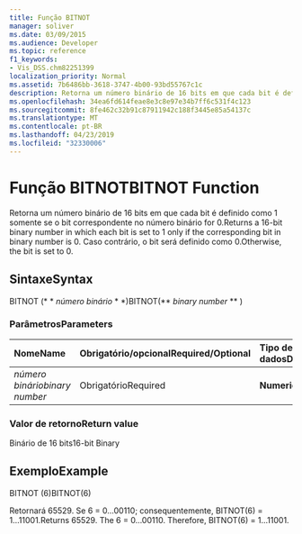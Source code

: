 ```yaml
---
title: Função BITNOT
manager: soliver
ms.date: 03/09/2015
ms.audience: Developer
ms.topic: reference
f1_keywords:
- Vis_DSS.chm82251399
localization_priority: Normal
ms.assetid: 7b6486bb-3618-3747-4b00-93bd55767c1c
description: Retorna um número binário de 16 bits em que cada bit é definido como 1 somente se o bit correspondente no número binário for 0. Caso contrário, o bit será definido como 0.
ms.openlocfilehash: 34ea6fd614feae8e3c8e97e34b7ff6c531f4c123
ms.sourcegitcommit: 8fe462c32b91c87911942c188f3445e85a54137c
ms.translationtype: MT
ms.contentlocale: pt-BR
ms.lasthandoff: 04/23/2019
ms.locfileid: "32330006"
---
```

# <a name="bitnot-function"></a><span data-ttu-id="5b688-104">Função BITNOT</span><span class="sxs-lookup"><span data-stu-id="5b688-104">BITNOT Function</span></span>

<span data-ttu-id="5b688-105">Retorna um número binário de 16 bits em que cada bit é definido como 1 somente se o bit correspondente no número binário for 0.</span><span class="sxs-lookup"><span data-stu-id="5b688-105">Returns a 16-bit binary number in which each bit is set to 1 only if the corresponding bit in binary number is 0.</span></span> <span data-ttu-id="5b688-106">Caso contrário, o bit será definido como 0.</span><span class="sxs-lookup"><span data-stu-id="5b688-106">Otherwise, the bit is set to 0.</span></span>
  
## <a name="syntax"></a><span data-ttu-id="5b688-107">Sintaxe</span><span class="sxs-lookup"><span data-stu-id="5b688-107">Syntax</span></span>

<span data-ttu-id="5b688-108">BITNOT (\* \* *número binário* \* \*)</span><span class="sxs-lookup"><span data-stu-id="5b688-108">BITNOT(\*\* *binary number* \*\* )</span></span> 
  
### <a name="parameters"></a><span data-ttu-id="5b688-109">Parâmetros</span><span class="sxs-lookup"><span data-stu-id="5b688-109">Parameters</span></span>

|<span data-ttu-id="5b688-110">**Nome**</span><span class="sxs-lookup"><span data-stu-id="5b688-110">**Name**</span></span>|<span data-ttu-id="5b688-111">**Obrigatório/opcional**</span><span class="sxs-lookup"><span data-stu-id="5b688-111">**Required/Optional**</span></span>|<span data-ttu-id="5b688-112">**Tipo de dados**</span><span class="sxs-lookup"><span data-stu-id="5b688-112">**Data Type**</span></span>|<span data-ttu-id="5b688-113">**Descrição**</span><span class="sxs-lookup"><span data-stu-id="5b688-113">**Description**</span></span>|
|:-----|:-----|:-----|:-----|
| <span data-ttu-id="5b688-114">_número binário_</span><span class="sxs-lookup"><span data-stu-id="5b688-114">_binary number_</span></span> <br/> |<span data-ttu-id="5b688-115">Obrigatório</span><span class="sxs-lookup"><span data-stu-id="5b688-115">Required</span></span>  <br/> |<span data-ttu-id="5b688-116">**Numeric**</span><span class="sxs-lookup"><span data-stu-id="5b688-116">**Numeric**</span></span> <br/> |<span data-ttu-id="5b688-117">Um número binário de 16 bits.</span><span class="sxs-lookup"><span data-stu-id="5b688-117">A 16-bit binary number.</span></span>  <br/> |
   
### <a name="return-value"></a><span data-ttu-id="5b688-118">Valor de retorno</span><span class="sxs-lookup"><span data-stu-id="5b688-118">Return value</span></span>

<span data-ttu-id="5b688-119">Binário de 16 bits</span><span class="sxs-lookup"><span data-stu-id="5b688-119">16-bit Binary</span></span>
  
## <a name="example"></a><span data-ttu-id="5b688-120">Exemplo</span><span class="sxs-lookup"><span data-stu-id="5b688-120">Example</span></span>

<span data-ttu-id="5b688-121">BITNOT (6)</span><span class="sxs-lookup"><span data-stu-id="5b688-121">BITNOT(6)</span></span>
  
<span data-ttu-id="5b688-p103">Retornará 65529. Se 6 = 0...00110; consequentemente, BITNOT(6) = 1...11001.</span><span class="sxs-lookup"><span data-stu-id="5b688-p103">Returns 65529. The 6 = 0...00110. Therefore, BITNOT(6) = 1...11001.</span></span>
  

